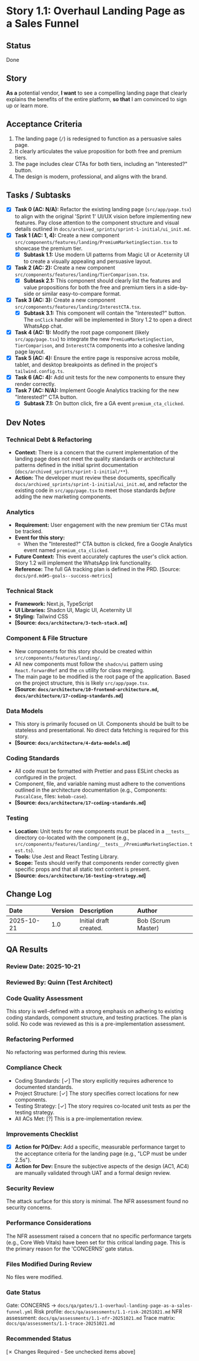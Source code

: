 # Story 1.1: Overhaul Landing Page as a Sales Funnel

## Status

Done

## Story

**As a** potential vendor,
**I want** to see a compelling landing page that clearly explains the benefits of the entire platform,
**so that** I am convinced to sign up or learn more.

## Acceptance Criteria

1. The landing page (`/`) is redesigned to function as a persuasive sales page.
2. It clearly articulates the value proposition for both free and premium tiers.
3. The page includes clear CTAs for both tiers, including an "Interested?" button.
4. The design is modern, professional, and aligns with the brand.

## Tasks / Subtasks

- [x] **Task 0 (AC: N/A):** Refactor the existing landing page (`src/app/page.tsx`) to align with the original 'Sprint 1' UI/UX vision before implementing new features. Pay close attention to the component structure and visual details outlined in `docs/archived_sprints/sprint-1-initial/ui_init.md`.
- [x] **Task 1 (AC: 1, 4):** Create a new component `src/components/features/landing/PremiumMarketingSection.tsx` to showcase the premium tier.
  - [x] **Subtask 1.1:** Use modern UI patterns from Magic UI or Aceternity UI to create a visually appealing and persuasive layout.
- [x] **Task 2 (AC: 2):** Create a new component `src/components/features/landing/TierComparison.tsx`.
  - [x] **Subtask 2.1:** This component should clearly list the features and value propositions for both the free and premium tiers in a side-by-side or similar easy-to-compare format.
- [x] **Task 3 (AC: 3):** Create a new component `src/components/features/landing/InterestCTA.tsx`.
  - [x] **Subtask 3.1:** This component will contain the "Interested?" button. The `onClick` handler will be implemented in Story 1.2 to open a direct WhatsApp chat.
- [x] **Task 4 (AC: 1):** Modify the root page component (likely `src/app/page.tsx`) to integrate the new `PremiumMarketingSection`, `TierComparison`, and `InterestCTA` components into a cohesive landing page layout.
- [x] **Task 5 (AC: 4):** Ensure the entire page is responsive across mobile, tablet, and desktop breakpoints as defined in the project's `tailwind.config.ts`.
- [x] **Task 6 (AC: 4):** Add unit tests for the new components to ensure they render correctly.
- [x] **Task 7 (AC: N/A):** Implement Google Analytics tracking for the new "Interested?" CTA button.
  - [x] **Subtask 7.1:** On button click, fire a GA event `premium_cta_clicked`.

## Dev Notes

### Technical Debt & Refactoring

- **Context:** There is a concern that the current implementation of the landing page does not meet the quality standards or architectural patterns defined in the initial sprint documentation (`docs/archived_sprints/sprint-1-initial/**`).
- **Action:** The developer must review these documents, specifically `docs/archived_sprints/sprint-1-initial/ui_init.md`, and refactor the existing code in `src/app/page.tsx` to meet those standards _before_ adding the new marketing components.

### Analytics

- **Requirement:** User engagement with the new premium tier CTAs must be tracked.
- **Event for this story:**
  - When the "Interested?" CTA button is clicked, fire a Google Analytics event named `premium_cta_clicked`.
- **Future Context:** This event accurately captures the user's click action. Story 1.2 will implement the WhatsApp link functionality.
- **Reference:** The full GA tracking plan is defined in the PRD. [Source: `docs/prd.md#5-goals--success-metrics`]

### Technical Stack

- **Framework:** Next.js, TypeScript
- **UI Libraries:** Shadcn UI, Magic UI, Aceternity UI
- **Styling:** Tailwind CSS
- **[Source: `docs/architecture/3-tech-stack.md`]**

### Component & File Structure

- New components for this story should be created within `src/components/features/landing/`.
- All new components must follow the `shadcn/ui` pattern using `React.forwardRef` and the `cn` utility for class merging.
- The main page to be modified is the root page of the application. Based on the project structure, this is likely `src/app/page.tsx`.
- **[Source: `docs/architecture/10-frontend-architecture.md`, `docs/architecture/17-coding-standards.md`]**

### Data Models

- This story is primarily focused on UI. Components should be built to be stateless and presentational. No direct data fetching is required for this story.
- **[Source: `docs/architecture/4-data-models.md`]**

### Coding Standards

- All code must be formatted with Prettier and pass ESLint checks as configured in the project.
- Component, file, and variable naming must adhere to the conventions outlined in the architecture documentation (e.g., Components: `PascalCase`, files: `kebab-case`).
- **[Source: `docs/architecture/17-coding-standards.md`]**

### Testing

- **Location:** Unit tests for new components must be placed in a `__tests__` directory co-located with the component (e.g., `src/components/features/landing/__tests__/PremiumMarketingSection.test.ts`).
- **Tools:** Use Jest and React Testing Library.
- **Scope:** Tests should verify that components render correctly given specific props and that all static text content is present.
- **[Source: `docs/architecture/16-testing-strategy.md`]**

## Change Log

| Date       | Version | Description            | Author             |
| :--------- | :------ | :--------------------- | :----------------- |
| 2025-10-21 | 1.0     | Initial draft created. | Bob (Scrum Master) |

## QA Results

### Review Date: 2025-10-21

### Reviewed By: Quinn (Test Architect)

### Code Quality Assessment

This story is well-defined with a strong emphasis on adhering to existing coding standards, component structure, and testing practices. The plan is solid. No code was reviewed as this is a pre-implementation assessment.

### Refactoring Performed

No refactoring was performed during this review.

### Compliance Check

- Coding Standards: [✓] The story explicitly requires adherence to documented standards.
- Project Structure: [✓] The story specifies correct locations for new components.
- Testing Strategy: [✓] The story requires co-located unit tests as per the testing strategy.
- All ACs Met: [?] This is a pre-implementation review.

### Improvements Checklist

- [x] **Action for PO/Dev:** Add a specific, measurable performance target to the acceptance criteria for the landing page (e.g., "LCP must be under 2.5s").
- [x] **Action for Dev:** Ensure the subjective aspects of the design (AC1, AC4) are manually validated through UAT and a formal design review.

### Security Review

The attack surface for this story is minimal. The NFR assessment found no security concerns.

### Performance Considerations

The NFR assessment raised a concern that no specific performance targets (e.g., Core Web Vitals) have been set for this critical landing page. This is the primary reason for the 'CONCERNS' gate status.

### Files Modified During Review

No files were modified.

### Gate Status

Gate: CONCERNS → `docs/qa/gates/1.1-overhaul-landing-page-as-a-sales-funnel.yml`
Risk profile: `docs/qa/assessments/1.1-risk-20251021.md`
NFR assessment: `docs/qa/assessments/1.1-nfr-20251021.md`
Trace matrix: `docs/qa/assessments/1.1-trace-20251021.md`

### Recommended Status

[✗ Changes Required - See unchecked items above]
